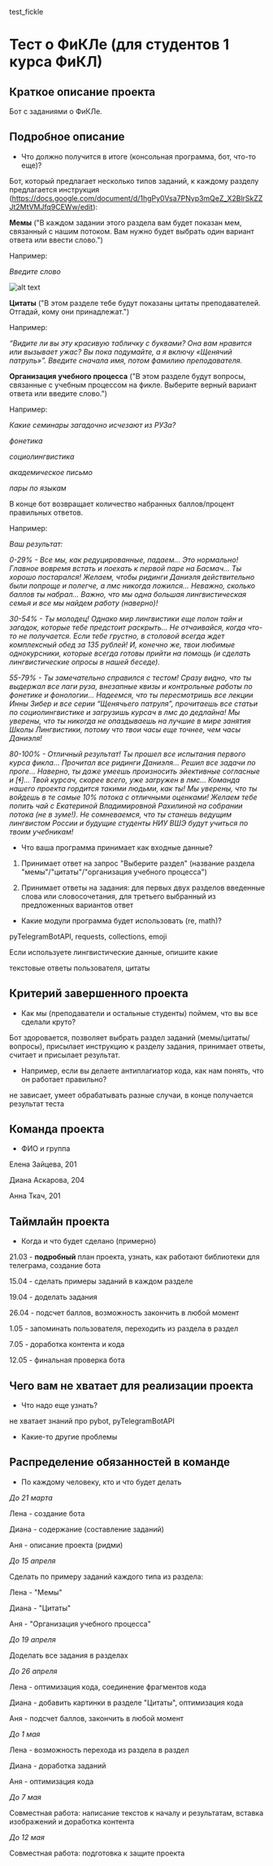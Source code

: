 test_fickle
# Тест о ФиКЛе (для студентов 1 курса ФиКЛ)

## Краткое описание проекта

Бот с заданиями о ФиКЛе.

## Подробное описание
* Что должно получится в итоге (консольная программа, бот, что-то еще)?

Бот, который предлагает несколько типов заданий, к каждому разделу предлагается инструкция (https://docs.google.com/document/d/1hgPy0Vsa7PNyp3mQeZ_X2BlrSkZZJt2MtVMJfq9CEWw/edit): 

**Мемы** ("В каждом задании этого раздела вам будет показан мем, связанный с нашим потоком. Вам нужно будет выбрать один вариант ответа или ввести слово.")

Например: 

*Введите слово*

![alt text](https://raw.githubusercontent.com/ioiimm/drafts/main/bot/img/chicken.jpg)

**Цитаты** ("В этом разделе тебе будут показаны цитаты преподавателей. Отгадай, кому они принадлежат.")

Например:

*“Видите ли вы эту красивую табличку с буквами? Она вам нравится или вызывает ужас? Вы пока подумайте, а я включу «Щенячий патруль»”. Введите сначала имя, потом фамилию преподавателя.*

**Организация учебного процесса** ("В этом разделе будут вопросы, связанные с учебным процессом на фикле. Выберите верный вариант ответа или введите слово.")

Например: 

*Какие семинары загадочно исчезают из РУЗа?*

*фонетика*

*социолингвистика*

*академическое письмо*

*пары по языкам*

В конце бот возвращает количество набранных баллов/процент правильных ответов.

Например:

*Ваш результат:*

*0-29% - Все мы, как редуцированные, падаем… Это нормально! Главное вовремя встать и поехать к первой паре на Басмач… Ты хорошо постарался! Желаем, чтобы ридинги Даниэля действительно были попроще и полегче, а лмс никогда ложился… 
Неважно, сколько баллов ты набрал… Важно, что мы одна большая лингвистическая семья и все мы найдем работу (наверно)!*

*30-54% - Ты молодец! Однако мир лингвистики еще полон тайн и загадок, которые тебе предстоит раскрыть… Не отчаивайся, когда что-то не получается. Если тебе грустно, в столовой всегда ждет комплексный обед за 135 рублей! И, конечно же, твои любимые однокурсники, которые всегда готовы прийти на помощь (и сделать лингвистические опросы в нашей беседе).*

*55-79% - Ты замечательно справился с тестом! Сразу видно, что ты выдержал все лаги руза, внезапные квизы и контрольные работы по фонетике и фонологии… Надеемся, что ты пересмотришь все лекции Инны Зибер и все серии “Щенячьего патруля”, прочитаешь все статьи по социолингвистике и загрузишь курсач в лмс до дедлайна! Мы уверены, что ты никогда не опаздываешь на лучшие в мире занятия Школы Лингвистики, потому что твои часы еще точнее, чем часы Даниэля!*

*80-100% - Отличный результат! Ты прошел все испытания первого курса фикла… Прочитал все ридинги Даниэля… Решил все задачи по проге… Наверно, ты даже умеешь произносить эйективные согласные и [ɬ]… Твой курсач, скорее всего, уже загружен в лмс… Команда нашего проекта гордится такими людьми, как ты! Мы уверены, что ты войдешь в те самые 10% потока с отличными оценками! Желаем тебе попить чай с Екатериной Владимировной Рахилиной на собрании потока (не в зуме!). Не сомневаемся, что ты станешь ведущим лингвистом России и будущие студенты НИУ ВШЭ будут учиться по твоим учебникам!*
 
* Что ваша программа принимает как входные данные?

1) Принимает ответ на запрос "Выберите раздел" (название раздела "мемы"/"цитаты"/"организация учебного процесса")

2) Принимает ответы на задания: для первых двух разделов введенные слова или словосочетания, для третьего выбранный из предложенных вариантов ответ
 
* Какие модули программа будет использовать (re, math)?

pyTelegramBotAPI, requests, collections, emoji

Если используете лингвистические данные, опишите какие

текстовые ответы пользователя, цитаты

## Критерий завершенного проекта
* Как мы (преподаватели и остальные студенты) поймем, что вы все сделали круто?

Бот здоровается, позволяет выбрать раздел заданий (мемы/цитаты/вопросы), присылает инструкцию к разделу задания, принимает ответы, считает и присылает результат. 

* Например, если вы делаете антиплагиатор кода, как нам понять, что он работает правильно?

не зависает, умеет обрабатывать разные случаи, в конце получается результат теста
## Команда проекта

* ФИО и группа 

Елена Зайцева, 201 

Диана Аскарова, 204

Анна Ткач, 201 

## Таймлайн проекта
* Когда и что будет сделано (примерно)

21.03 - **подробный** план проекта, узнать, как работают библиотеки для телеграма, создание бота

15.04 - сделать примеры заданий в каждом разделе

19.04 - доделать задания

26.04 - подсчет баллов, возможность закончить в любой момент

1.05 - запоминать пользователя, переходить из раздела в раздел

7.05 - доработка контента и кода

12.05 - финальная проверка бота

## Чего вам не хватает для реализации проекта
* Что надо еще узнать?

не хватает знаний про pybot, pyTelegramBotAPI
* Какие-то другие проблемы

## Распределение обязанностей в команде
* По каждому человеку, кто и что будет делать

*До 21 марта*

Лена - создание бота

Диана - содержание (составление заданий)

Аня - описание проекта (ридми)

*До 15 апреля*

Сделать по примеру заданий каждого типа из раздела:

Лена - "Мемы"

Диана - "Цитаты"

Аня - "Организация учебного процесса"

*До 19 апреля*

Доделать все задания в разделах

*До 26 апреля*

Лена - оптимизация кода, соединение фрагментов кода

Диана - добавить картинки в разделе "Цитаты", оптимизация кода

Аня - подсчет баллов, закончить в любой момент

*До 1 мая*

Лена - возможность перехода из раздела в раздел

Диана - доработка заданий

Аня - оптимизация кода

*До 7 мая*

Совместная работа: написание текстов к началу и результатам, вставка изображений и доработка контента

*До 12 мая*

Совместная работа: подготовка к защите проекта
